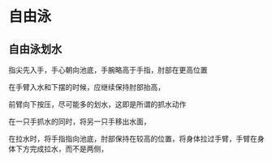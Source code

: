 # 自由泳 #

## 自由泳划水 ##

指尖先入手，手心朝向池底，手腕略高于手指，肘部在更高位置

在手臂入水和下摆的时候，应继续保持肘部抬高，

前臂向下按压，尽可能多的划水，这即是所谓的抓水动作

在一只手抓水的同时，将另一只手移出水面，

在拉水时，将手指指向池底，肘部保持在较高的位置，将身体拉过手臂，手臂在身体下方完成拉水，而不是两侧，









